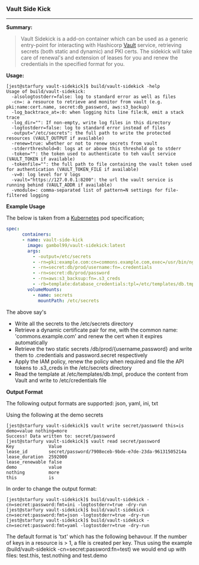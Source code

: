 
### **Vault Side Kick**
-----
**Summary:**
> Vault Sidekick is a add-on container which can be used as a generic entry-point for interacting with Hashicorp [Vault](https://vaultproject.io) service, retrieving secrets 
(both static and dynamic) and PKI certs. The sidekick will take care of renewal's and extension of leases for you and renew the credentials in the specified format for you.

**Usage:**

```shell
[jest@starfury vault-sidekick]$ build/vault-sidekick -help
Usage of build/vault-sidekick:
  -alsologtostderr=false: log to standard error as well as files
  -cn=: a resource to retrieve and monitor from vault (e.g. pki:name:cert.name, secret:db_password, aws:s3_backup)
  -log_backtrace_at=:0: when logging hits line file:N, emit a stack trace
  -log_dir="": If non-empty, write log files in this directory
  -logtostderr=false: log to standard error instead of files
  -output="/etc/secrets": the full path to write the protected resources (VAULT_OUTPUT if available)
  -renew=true: whether or not to renew secrets from vault
  -stderrthreshold=0: logs at or above this threshold go to stderr
  -token="": the token used to authenticate to teh vault service (VAULT_TOKEN if available)
  -tokenfile="": the full path to file containing the vault token used for authentication (VAULT_TOKEN_FILE if available)
  -v=0: log level for V logs
  -vault="https://127.0.0.1:8200": the url the vault service is running behind (VAULT_ADDR if available)
  -vmodule=: comma-separated list of pattern=N settings for file-filtered logging
```

**Example Usage**

The below is taken from a [Kubernetes](https://github.com/kubernetes/kubernetes) pod specification;

```YAML
spec:
      containers:
      - name: vault-side-kick 
        image: gambol99/vault-sidekick:latest
        args:
          - -output=/etc/secrets
          - -rn=pki:example.com:cn=commons.example.com,exec=/usr/bin/nginx_restart.sh,ctr=.*nginx_server.*
          - -rn=secret:db/prod/username:fn=.credentials 
          - -rn=secret:db/prod/password
          - -rn=aws:s3_backsup:fn=.s3_creds
          - -rb=template:database_credentials:tpl=/etc/templates/db.tmpl,fn=/etc/credentials
        volumeMounts:
          - name: secrets 
            mountPath: /etc/secrets
```

The above say's

 - Write all the secrets to the /etc/secrets directory
 - Retrieve a dynamic certificate pair for me, with the common name: 'commons.example.com' and renew the cert when it expires automatically
 - Retrieve the two static secrets /db/prod/{username,password} and write them to .credentials and password.secret respectively
 - Apply the IAM policy, renew the policy when required and file the API tokens to .s3_creds in the /etc/secrets directory 
 - Read the template at /etc/templates/db.tmpl, produce the content from Vault and write to /etc/credentials file 
 
**Output Format**

The following output formats are supported: json, yaml, ini, txt
 
Using the following at the demo secrets

```shell
[jest@starfury vault-sidekick]$ vault write secret/password this=is demo=value nothing=more
Success! Data written to: secret/password
[jest@starfury vault-sidekick]$ vault read secret/password 
Key            	Value
lease_id       	secret/password/7908eceb-9bde-e7de-23da-96131505214a
lease_duration 	2592000
lease_renewable	false
demo           	value
nothing        	more
this           	is
```

In order to change the output format: 
    
```shell
[jest@starfury vault-sidekick]$ build/vault-sidekick -cn=secret:password:fmt=ini -logtostderr=true -dry-run
[jest@starfury vault-sidekick]$ build/vault-sidekick -cn=secret:password:fmt=json -logtostderr=true -dry-run
[jest@starfury vault-sidekick]$ build/vault-sidekick -cn=secret:password:fmt=yaml -logtostderr=true -dry-run
```

The default format is 'txt' which has the following behavour. If the number of keys in a resource is > 1, a file is created per key. Thus using the example 
(build/vault-sidekick -cn=secret:password:fn=test) we would end up with files: test.this, test.nothing and test.demo 